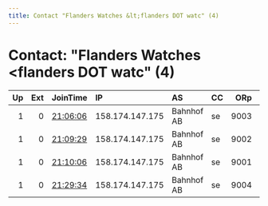 ```yaml
---
title: Contact "Flanders Watches &lt;flanders DOT watc" (4)
---
```


# Contact: "Flanders Watches &lt;flanders DOT watc" (4)

|   Up |   Ext | JoinTime                                                                                              | IP              | AS         | CC   |   ORp |   Dirp | OS    | Version   | Nickname   |   eFamMembers |
|-----:|------:|:------------------------------------------------------------------------------------------------------|:----------------|:-----------|:-----|------:|-------:|:------|:----------|:-----------|--------------:|
|    1 |     0 | [21:06:06](https://nusenu.github.io/OrNetStats/w/relay/3AB8AD860A2BD006840C48E71455C4742EFB8A3C.html) | 158.174.147.175 | Bahnhof AB | se   |  9003 |      0 | Linux | 0.4.7.13  | wieujr     |             3 |
|    1 |     0 | [21:09:29](https://nusenu.github.io/OrNetStats/w/relay/C58BB1A08CC76E46F16101E7DE5D323AA3B34F6E.html) | 158.174.147.175 | Bahnhof AB | se   |  9002 |      0 | Linux | 0.4.7.13  | pakaskd    |             3 |
|    1 |     0 | [21:10:06](https://nusenu.github.io/OrNetStats/w/relay/76FFB75E358D50868E5D5042AF77BDC38C39C45A.html) | 158.174.147.175 | Bahnhof AB | se   |  9001 |      0 | Linux | 0.4.7.13  | fter       |             3 |
|    1 |     0 | [21:29:34](https://nusenu.github.io/OrNetStats/w/relay/13CC74F839AFB9B12E887FB62E533E2DE8DC4307.html) | 158.174.147.175 | Bahnhof AB | se   |  9004 |      0 | Linux | 0.4.7.13  | ioodofp    |             1 |
